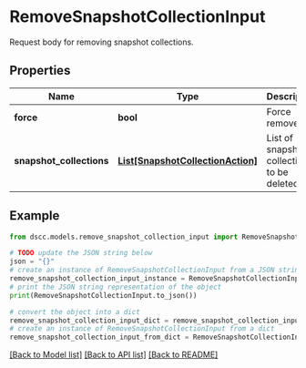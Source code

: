 # RemoveSnapshotCollectionInput

Request body for removing snapshot collections.

## Properties

Name | Type | Description | Notes
------------ | ------------- | ------------- | -------------
**force** | **bool** | Force remove. | [optional] 
**snapshot_collections** | [**List[SnapshotCollectionAction]**](SnapshotCollectionAction.md) | List of snapshot collections to be deleted. | 

## Example

```python
from dscc.models.remove_snapshot_collection_input import RemoveSnapshotCollectionInput

# TODO update the JSON string below
json = "{}"
# create an instance of RemoveSnapshotCollectionInput from a JSON string
remove_snapshot_collection_input_instance = RemoveSnapshotCollectionInput.from_json(json)
# print the JSON string representation of the object
print(RemoveSnapshotCollectionInput.to_json())

# convert the object into a dict
remove_snapshot_collection_input_dict = remove_snapshot_collection_input_instance.to_dict()
# create an instance of RemoveSnapshotCollectionInput from a dict
remove_snapshot_collection_input_from_dict = RemoveSnapshotCollectionInput.from_dict(remove_snapshot_collection_input_dict)
```
[[Back to Model list]](../README.md#documentation-for-models) [[Back to API list]](../README.md#documentation-for-api-endpoints) [[Back to README]](../README.md)


